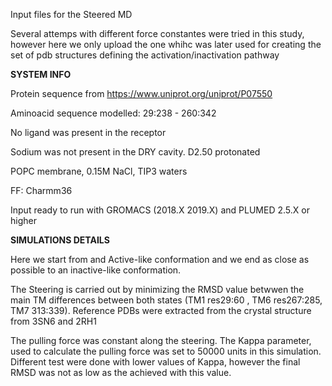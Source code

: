 Input files for the Steered MD

Several attemps with different force constantes were tried in this study, however here we only upload the one whihc was later used for creating the set of pdb structures defining the activation/inactivation pathway

**SYSTEM INFO**

Protein sequence from https://www.uniprot.org/uniprot/P07550

Aminoacid sequence modelled: 29:238 - 260:342

No ligand was present in the receptor

Sodium was not present in the DRY cavity.
D2.50 protonated

POPC membrane, 0.15M NaCl, TIP3 waters

FF: Charmm36

Input ready to run with GROMACS (2018.X 2019.X) and PLUMED 2.5.X or higher

**SIMULATIONS DETAILS**

Here we start from and Active-like conformation and we end as close as possible to an inactive-like conformation.

The Steering is carried out by minimizing the RMSD value betwwen the main TM differences between both states (TM1 res29:60 , TM6 res267:285, TM7 313:339). Reference PDBs were extracted from the crystal structure from 3SN6 and 2RH1

The pulling force was constant along the steering. The Kappa parameter, used to calculate the pulling force was set to 50000 units in this simulation. Different test were done with lower values of Kappa, however the final RMSD was not as low as the achieved with this value.
